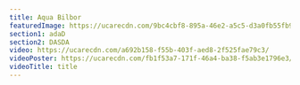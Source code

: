```yaml
---
title: Aqua Bilbor
featuredImage: https://ucarecdn.com/9bc4cbf8-895a-46e2-a5c5-d3a0fb55fb98/
section1: adaD
section2: DASDA
video: https://ucarecdn.com/a692b158-f55b-403f-aed8-2f525fae79c3/
videoPoster: https://ucarecdn.com/fb1f53a7-171f-46a4-ba38-f5ab3e1796e3/
videoTitle: title
---
```


